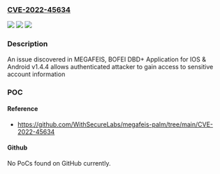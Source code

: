 ### [CVE-2022-45634](https://cve.mitre.org/cgi-bin/cvename.cgi?name=CVE-2022-45634)
![](https://img.shields.io/static/v1?label=Product&message=n%2Fa&color=blue)
![](https://img.shields.io/static/v1?label=Version&message=n%2Fa&color=blue)
![](https://img.shields.io/static/v1?label=Vulnerability&message=n%2Fa&color=brighgreen)

### Description

An issue discovered in MEGAFEIS, BOFEI DBD+ Application for IOS & Android v1.4.4 allows authenticated attacker to gain access to sensitive account information

### POC

#### Reference
- https://github.com/WithSecureLabs/megafeis-palm/tree/main/CVE-2022-45634

#### Github
No PoCs found on GitHub currently.

